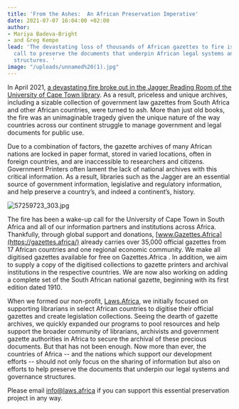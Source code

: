 ```yaml
---
title: 'From the Ashes:  An African Preservation Imperative'
date: 2021-07-07 16:04:00 +02:00
author:
- Mariya Badeva-Bright
- and Greg Kempe
lead: 'The devastating loss of thousands of African gazettes to fire is an urgent
  call to preserve the documents that underpin African legal systems and governance
  structures. '
image: "/uploads/unnamed%20(1).jpg"
---
```


In April 2021, [a devastating fire broke out in the Jagger Reading Room of the University of Cape Town library](https://www.news.uct.ac.za/article/-2021-04-23-ucts-historic-jagger-reading-room-lost-to-fire). As a result, priceless and unique archives, including a sizable collection of government law gazettes from South Africa and other African countries, were turned to ash. More than just old books, the fire was an unimaginable tragedy given the unique nature of the way countries across our continent struggle to manage government and legal documents for public use.  

Due to a combination of factors, the gazette archives of many African nations are locked in paper format, stored in varied locations, often in foreign countries, and are inaccessible to researchers and citizens. Government Printers often lament the lack of national archives with this critical information.  As a result, libraries such as the Jagger are an essential source of government information, legislative and regulatory information, and help preserve a country’s, and indeed a continent’s, history. 

![57259723_303.jpg](/uploads/57259723_303.jpg)

The fire has been a wake-up call for the University of Cape Town in South Africa and all of our information partners and institutions across Africa. Thankfully, through global support and donations,  [www.Gazettes.Africa](https://gazettes.africa/) already carries over 35,000 official gazettes from 17 African countries and one regional economic community. We make all digitised gazettes available for free on Gazettes.Africa . In addition, we aim to supply a copy of the digitised collections to gazette printers and archival institutions in the respective countries. We are now also working on adding a complete set of the South African national gazette, beginning with its first edition dated 1910. 

When we formed our non-profit, [Laws.Africa](https://laws.africa/),  we initially focused on supporting librarians in select African countries to digitise their official gazettes and create legislation collections. Seeing the dearth of gazette archives, we quickly expanded our programs to pool resources and help support the broader community of librarians, archivists and government gazette authorities in Africa to secure the archival of these precious documents.  But that has not been enough. Now more than ever,  the countries of Africa -- and the nations which support our development efforts -- should not only focus on the sharing of information but also on efforts to help preserve the documents that underpin our legal systems and governance structures.  

Please email [info@laws.africa](mailto:info@laws.africa) if you can support this essential preservation project in any way.
